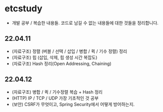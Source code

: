 # etcstudy
- 개발 공부 / 복습한 내용들. 코드로 남길 수 없는 내용들에 대한 것들을 정리합니다.

## 22.04.11
- (자료구조) 정렬 (버블 / 선택 / 삽입 / 병합 / 퀵 / 기수 정렬) 정리
- (자료구조) 힙 (삽입, 삭제, 힙 생성 시간 복잡도)
- (자료구조) Hash 정리(Open Addressing, Chaining) 

## 22.04.12
- (자료구조) 병합 / 퀵 / 기수정렬 복습 + Hash 정리
- (HTTP) IP / TCP / UDP 가장 기초적인 것 공부
- (보안) CSRF가 무엇이고, Spring Security에서 어떻게 방어하는지. 
